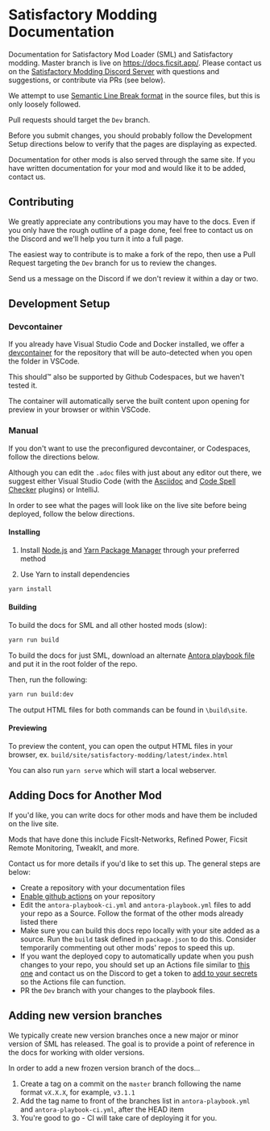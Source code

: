 # Satisfactory Modding Documentation

Documentation for Satisfactory Mod Loader (SML) and Satisfactory modding.
Master branch is live on <https://docs.ficsit.app/>.
Please contact us on the
[Satisfactory Modding Discord Server](https://discord.gg/xkVJ73E)
with questions and suggestions, or contribute via PRs (see below).

We attempt to use [Semantic Line Break format](https://sembr.org/) in the source files,
but this is only loosely followed.

Pull requests should target the `Dev` branch.

Before you submit changes,
you should probably follow the Development Setup directions below
to verify that the pages are displaying as expected.

Documentation for other mods is also served through the same site.
If you have written documentation for your mod and would like it to be added, contact us.

## Contributing

We greatly appreciate any contributions you may have to the docs.
Even if you only have the rough outline of a page done,
feel free to contact us on the Discord and we'll help you turn it into a full page.

The easiest way to contribute is to make a fork of the repo,
then use a Pull Request targeting the `Dev` branch for us to review the changes.

Send us a message on the Discord if we don't review it within a day or two.

## Development Setup

### Devcontainer

If you already have Visual Studio Code and Docker installed,
we offer a [devcontainer](https://code.visualstudio.com/docs/devcontainers/containers)
for the repository that will be auto-detected when you open the folder in VSCode.

This should™ also be supported by Github Codespaces, but we haven't tested it.

The container will automatically serve the built content upon opening for preview in your browser or within VSCode.

### Manual

If you don't want to use the preconfigured devcontainer, or Codespaces, follow the directions below.

Although you can edit the `.adoc` files with just about any editor out there,
we suggest either Visual Studio Code (with the
[Asciidoc](https://marketplace.visualstudio.com/items?itemName=asciidoctor.asciidoctor-vscode)
and [Code Spell Checker](https://marketplace.visualstudio.com/items?itemName=streetsidesoftware.code-spell-checker) plugins)
or IntelliJ.

In order to see what the pages will look like on the live site before being deployed,
follow the below directions.

#### Installing

1. Install [Node.js](https://nodejs.org/en/download/) and [Yarn Package Manager](https://classic.yarnpkg.com/en/docs/install) through your preferred method

2. Use Yarn to install dependencies

```bash
yarn install
```

#### Building

To build the docs for SML and all other hosted mods (slow):

```bash
yarn run build
```

To build the docs for just SML, download an alternate
[Antora playbook file](https://cdn.discordapp.com/attachments/629385164115673108/689142080043352073/antora-playbook-dev.yml)
and put it in the root folder of the repo.

Then, run the following:

```bash
yarn run build:dev
```

The output HTML files for both commands can be found in `\build\site`.

#### Previewing

To preview the content, you can open the output HTML files in your browser, ex. `build/site/satisfactory-modding/latest/index.html`

You can also run `yarn serve` which will start a local webserver.

## Adding Docs for Another Mod

If you'd like, you can write docs for other mods and have them be included on the live site.

Mods that have done this include FicsIt-Networks, Refined Power, Ficsit Remote Monitoring, TweakIt, and more.

Contact us for more details if you'd like to set this up. The general steps are below:

- Create a repository with your documentation files
- [Enable github actions](https://docs.github.com/en/repositories/managing-your-repositorys-settings-and-features/enabling-features-for-your-repository/managing-github-actions-settings-for-a-repository) on your repository
- Edit the `antora-playbook-ci.yml` and `antora-playbook.yml` files to add your repo as a Source. Follow the format of the other mods already listed there
- Make sure you can build this docs repo locally with your site added as a source. Run the `build` task defined in `package.json` to do this. Consider temporarily commenting out other mods' repos to speed this up.
- If you want the deployed copy to automatically update when you push changes to your repo, you should set up an Actions file similar to [this one](.github/workflows/SubModPush.yml.example) and contact us on the Discord to get a token to [add to your secrets](https://docs.github.com/en/actions/security-guides/encrypted-secrets#creating-encrypted-secrets-for-a-repository) so the Actions file can function.
- PR the `Dev` branch with your changes to the playbook files.

## Adding new version branches

We typically create new version branches once a new major or minor version of SML has released.
The goal is to provide a point of reference in the docs for working with older versions.

In order to add a new frozen version branch of the docs...

1. Create a tag on a commit on the `master` branch following the name format `vX.X.X`, for example, `v3.1.1`
2. Add the tag name to front of the branches list in `antora-playbook.yml` and `antora-playbook-ci.yml`, after the HEAD item
3. You're good to go - CI will take care of deploying it for you.
